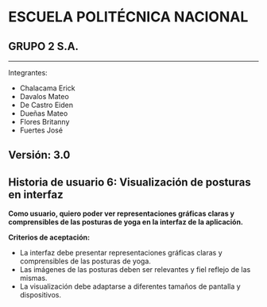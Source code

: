 # ESCUELA POLITÉCNICA NACIONAL
## GRUPO 2 S.A.

---
Integrantes: 
- Chalacama Erick
- Davalos Mateo
- De Castro Eiden
- Dueñas Mateo
- Flores Britanny
- Fuertes José

Versión: 3.0
---



## Historia de usuario 6: Visualización de posturas en interfaz

**Como usuario, quiero poder ver representaciones gráficas claras y comprensibles de las posturas de yoga en la interfaz de la aplicación.**

**Criterios de aceptación:**

* La interfaz debe presentar representaciones gráficas claras y comprensibles de las posturas de yoga.
* Las imágenes de las posturas deben ser relevantes y fiel reflejo de las mismas.
* La visualización debe adaptarse a diferentes tamaños de pantalla y dispositivos.